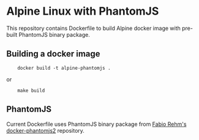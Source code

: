 # Alpine Linux with PhantomJS

This repository contains Dockerfile to build Alpine docker image
with pre-built PhantomJS binary package.


## Building a docker image

```
    docker build -t alpine-phantomjs .
```

or 

```
	make build
```


## PhantomJS

Current Dockerfile uses PhantomJS binary package from [Fabio Rehm's docker-phantomjs2](https://github.com/fgrehm/docker-phantomjs2) repository.